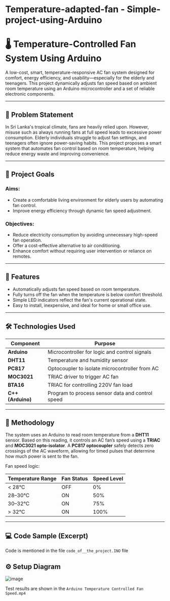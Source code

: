 # Temperature-adapted-fan - Simple-project-using-Arduino

# 🌡️ Temperature-Controlled Fan System Using Arduino

A low-cost, smart, temperature-responsive AC fan system designed for comfort, energy efficiency, and usability—especially for the elderly and teenagers. This project dynamically adjusts fan speed based on ambient room temperature using an Arduino microcontroller and a set of reliable electronic components.

---

## 📌 Problem Statement

In Sri Lanka's tropical climate, fans are heavily relied upon. However, misuse such as always running fans at full speed leads to excessive power consumption. Elderly individuals struggle to adjust fan settings, and teenagers often ignore power-saving habits. This project proposes a smart system that automates fan control based on room temperature, helping reduce energy waste and improving convenience.

---

## 🎯 Project Goals

### Aims:
- Create a comfortable living environment for elderly users by automating fan control.
- Improve energy efficiency through dynamic fan speed adjustment.

### Objectives:
- Reduce electricity consumption by avoiding unnecessary high-speed fan operation.
- Offer a cost-effective alternative to air conditioning.
- Enhance comfort without requiring user intervention or reliance on remotes.

---

## 🧠 Features

- Automatically adjusts fan speed based on room temperature.
- Fully turns off the fan when the temperature is below comfort threshold.
- Simple LED indicators reflect the fan's current operational state.
- Easy to install, inexpensive, and ideal for home or small office use.

---

## 🛠️ Technologies Used

| Component       | Purpose                                                |
|----------------|--------------------------------------------------------|
| **Arduino**     | Microcontroller for logic and control signals         |
| **DHT11**       | Temperature and humidity sensor                        |
| **PC817**       | Optocoupler to isolate microcontroller from AC        |
| **MOC3021**     | TRIAC driver to trigger AC fan                         |
| **BTA16**       | TRIAC for controlling 220V fan load                    |
| **C++ (Arduino)**| Program to process sensor data and control speed     |

---

## 🔧 Methodology

The system uses an Arduino to read room temperature from a **DHT11** sensor. Based on this reading, it controls an AC fan’s speed using a **TRIAC** and **MOC3021 opto-isolator**. A **PC817 optocoupler** safely detects zero crossings of the AC waveform, allowing for timed pulses that determine how much power is sent to the fan.

Fan speed logic:

| Temperature Range | Fan Status | Speed Level |
|-------------------|------------|-------------|
| < 28°C            | OFF        | 0%          |
| 28–30°C           | ON         | 50%         |
| 30–32°C           | ON         | 75%         |
| > 32°C            | ON         | 100%        |

---

## 💻 Code Sample (Excerpt)

Code is mentioned in the file `code_of__the_project.INO` file 


## ⚙️ Setup Diagram

![image](https://github.com/user-attachments/assets/4fe904bb-2f8e-4797-8f1d-7ba3daf8dfb7)


 Test results are shown in the `Arduino Temperature Controlled Fan Speed.mp4`

